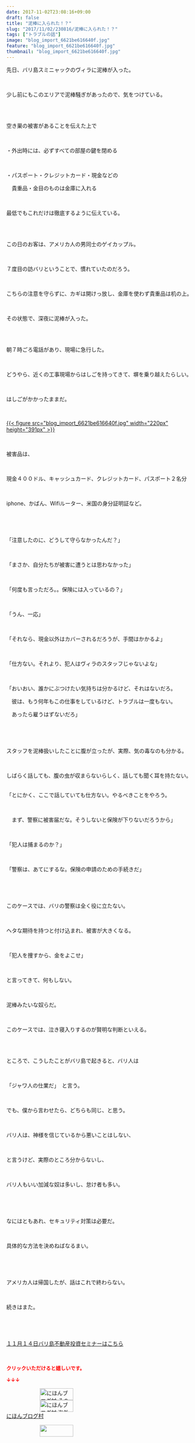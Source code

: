 ```yaml
---
date: 2017-11-02T23:08:16+09:00
draft: false
title: "泥棒に入られた！？"
slug: "2017/11/02/230816/泥棒に入られた！？"
tags: ["トラブルの話"]
image: "blog_import_6621be616640f.jpg"
feature: "blog_import_6621be616640f.jpg"
thumbnail: "blog_import_6621be616640f.jpg"
---
```

<p>先日、バリ島スミニャックのヴィラに泥棒が入った。</p><p> </p><p>少し前にもこのエリアで泥棒騒ぎがあったので、気をつけている。</p><p> </p><p><br/>空き巣の被害があることを伝えた上で</p><p> </p><p>・外出時には、必ずすべての部屋の鍵を閉める</p><p> </p><p>・パスポート・クレジットカード・現金などの</p><p>　貴重品・金目のものは金庫に入れる</p><p> </p><p>最低でもこれだけは徹底するように伝えている。</p><p> </p><p><br/>この日のお客は、アメリカ人の男同士のゲイカップル。</p><p> </p><p>７度目の訪バリということで、慣れていたのだろう。</p><p> </p><p>こちらの注意を守らずに、カギは開けっ放し、金庫を使わず貴重品は机の上。</p><p> </p><p>その状態で、深夜に泥棒が入った。</p><p> </p><p><br/>朝７時ごろ電話があり、現場に急行した。</p><p> </p><p>どうやら、近くの工事現場からはしごを持ってきて、塀を乗り越えたらしい。</p><p> </p><p>はしごがかかったままだ。</p><p> </p><p><a href="blog_import_6621be616640f.jpg">{{< figure src="blog_import_6621be616640f.jpg" width="220px" height="391px" >}}</a></p><p> </p><p>被害品は、</p><p> </p><p>現金４００ドル、キャッシュカード、クレジットカード、パスポート２名分</p><p> </p><p>iphone、かばん、Wifiルーター、米国の身分証明証など。</p><p> </p><p> </p><p>「注意したのに、どうして守らなかったんだ？」</p><p> </p><p>「まさか、自分たちが被害に遭うとは思わなかった」</p><p> </p><p>「何度も言っただろ。。保険には入っているの？」</p><p> </p><p>「うん、一応」</p><p> </p><p>「それなら、現金以外はカバーされるだろうが、手間はかかるよ」</p><p> </p><p>「仕方ない。それより、犯人はヴィラのスタッフじゃないよな」</p><p> </p><p>「おいおい、誰かにぶつけたい気持ちは分かるけど、それはないだろ。</p><p>　彼は、もう何年もこの仕事をしているけど、トラブルは一度もない。</p><p>　あったら雇うはずないだろ」</p><p> </p><p> </p><p>スタッフを泥棒扱いしたことに腹が立ったが、実際、気の毒なのも分かる。</p><p> </p><p>しばらく話しても、腹の虫が収まらないらしく、話しても聞く耳を持たない。</p><p><br/>「とにかく、ここで話していても仕方ない。やるべきことをやろう。</p><p> </p><p>　まず、警察に被害届だな。そうしないと保険が下りないだろうから」</p><p> </p><p>「犯人は捕まるのか？」</p><p> </p><p>「警察は、あてにするな。保険の申請のための手続きだ」</p><p> </p><p> </p><p>このケースでは、バリの警察は全く役に立たない。</p><p> </p><p>ヘタな期待を持つと付け込まれ、被害が大きくなる。</p><p> </p><p>「犯人を捜すから、金をよこせ」</p><p> </p><p>と言ってきて、何もしない。</p><p> </p><p>泥棒みたいな奴らだ。</p><p> </p><p>このケースでは、泣き寝入りするのが賢明な判断といえる。</p><p> </p><p><br/>ところで、こうしたことがバリ島で起きると、バリ人は</p><p> </p><p>「ジャワ人の仕業だ」　と言う。</p><p> </p><p>でも、僕から言わせたら、どちらも同じ、と思う。</p><p> </p><p>バリ人は、神様を信じているから悪いことはしない、</p><p> </p><p>と言うけど、実際のところ分からないし、</p><p> </p><p>バリ人もいい加減な奴は多いし、怠け者も多い。</p><p> </p><p> </p><p>なにはともあれ、セキュリティ対策は必要だ。</p><p> </p><p>具体的な方法を決めねばなるまい。</p><p> </p><p> </p><p>アメリカ人は帰国したが、話はこれで終わらない。</p><p> </p><p>続きはまた。</p><p> </p><p> </p><p><span style="text-decoration: underline;"><a href="iin.co.jp" target="_blank">１１月１４日バリ島不動産投資セミナーはこちら</a></span></p><p> </p><p><font color="#ff0000" size="2"><strong>クリックいただけると嬉しいです。</strong></font></p><p><font color="#ff0000" size="2"><strong>↓↓↓</strong></font></p><p><a href="ranking.html?p_cid=01260127" id="&amp;blogmura_banner" target="_blank"><img alt="にほんブログ村 その他生活ブログ 不動産投資へ" border="0" height="31" src="data:image/svg+xml;charset=utf-8,%3Csvg%20xmlns%3D%22http%3A%2F%2Fwww.w3.org%2F2000%2Fsvg%22%20title%3D%22Placeholder%20for%20Images%22%20role%3D%22presentation%22%20viewBox%3D%220%200%2088%2031%22%20%2F%3E" width="88" data-src="https://img-proxy.blog-video.jp/images?url=http%3A%2F%2Flife.blogmura.com%2Fhudousantoushi%2Fimg%2Fhudousantoushi88_31.gif" style="aspect-ratio: auto 88 / 31;"/><noscript><img alt="にほんブログ村 その他生活ブログ 不動産投資へ" border="0" height="31" src="https://img-proxy.blog-video.jp/images?url=http%3A%2F%2Flife.blogmura.com%2Fhudousantoushi%2Fimg%2Fhudousantoushi88_31.gif" width="88"></noscript></a><br/><a href="ranking.html?p_cid=01260127" target="_blank"><img alt="にほんブログ村 海外生活ブログ バリ島情報へ" border="0" height="31" src="data:image/svg+xml;charset=utf-8,%3Csvg%20xmlns%3D%22http%3A%2F%2Fwww.w3.org%2F2000%2Fsvg%22%20title%3D%22Placeholder%20for%20Images%22%20role%3D%22presentation%22%20viewBox%3D%220%200%2088%2031%22%20%2F%3E" width="88" data-src="https://img-proxy.blog-video.jp/images?url=http%3A%2F%2Foverseas.blogmura.com%2Fbali%2Fimg%2Fbali88_31.gif" style="aspect-ratio: auto 88 / 31;"/><noscript><img alt="にほんブログ村 海外生活ブログ バリ島情報へ" border="0" height="31" src="https://img-proxy.blog-video.jp/images?url=http%3A%2F%2Foverseas.blogmura.com%2Fbali%2Fimg%2Fbali88_31.gif" width="88"></noscript></a><br/><a href="ranking.html?p_cid=01260127" target="_blank">にほんブログ村</a></p><p><a href="link.php?1804582" title="人気ブログランキングへ"><img border="0" height="31" src="data:image/svg+xml;charset=utf-8,%3Csvg%20xmlns%3D%22http%3A%2F%2Fwww.w3.org%2F2000%2Fsvg%22%20title%3D%22Placeholder%20for%20Images%22%20role%3D%22presentation%22%20viewBox%3D%220%200%2088%2031%22%20%2F%3E" width="88" data-src="https://blog.with2.net/img/banner/banner_22.gif" style="aspect-ratio: auto 88 / 31;"/><noscript><img border="0" height="31" src="https://blog.with2.net/img/banner/banner_22.gif" width="88"></noscript></a></p><p> </p>

